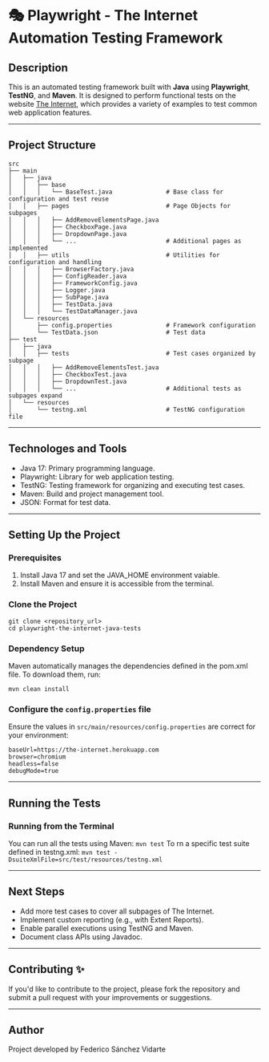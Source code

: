 # 🎭 Playwright - The Internet Automation Testing Framework

## Description
This is an automated testing framework built with **Java** using **Playwright**, **TestNG**, and **Maven**. It is designed to perform functional tests on the website [The Internet](https://the-internet.herokuapp.com), which provides a variety of examples to test common web application features.

---

## Project Structure

```plaintext
src
├── main
│   ├── java
│   │   ├── base
│   │   │   └── BaseTest.java               # Base class for configuration and test reuse
│   │   ├── pages                           # Page Objects for subpages
│   │   │   ├── AddRemoveElementsPage.java
│   │   │   ├── CheckboxPage.java
│   │   │   ├── DropdownPage.java
│   │   │   └── ...                         # Additional pages as implemented
│   │   ├── utils                           # Utilities for configuration and handling
│   │   │   ├── BrowserFactory.java
│   │   │   ├── ConfigReader.java
│   │   │   ├── FrameworkConfig.java
│   │   │   ├── Logger.java
│   │   │   ├── SubPage.java
│   │   │   ├── TestData.java
│   │   │   └── TestDataManager.java
│   └── resources
│       ├── config.properties               # Framework configuration
│       └── TestData.json                   # Test data
├── test
│   ├── java
│   │   ├── tests                           # Test cases organized by subpage
│   │   │   ├── AddRemoveElementsTest.java
│   │   │   ├── CheckboxTest.java
│   │   │   ├── DropdownTest.java
│   │   │   └── ...                         # Additional tests as subpages expand
│   └── resources
│       └── testng.xml                      # TestNG configuration file
```

---

## Technologes and Tools
* Java 17: Primary programming language.
* Playwright: Library for web application testing.
* TestNG: Testing framework for organizing and executing test cases.
* Maven: Build and project management tool.
* JSON: Format for test data.

---

## Setting Up the Project
### Prerequisites
1. Install Java 17 and set the JAVA_HOME environment vaiable.
2. Install Maven and ensure it is accessible from the terminal.

### Clone the Project
```planetext
git clone <repository_url>
cd playwright-the-internet-java-tests
```

### Dependency Setup
Maven automatically manages the dependencies defined in the pom.xml file. To download them, run:
```planetext 
mvn clean install
```

### Configure the ```config.properties``` file
Ensure the values in ```src/main/resources/config.properties``` are correct for your environment:

```plaintext
baseUrl=https://the-internet.herokuapp.com
browser=chromium
headless=false
debugMode=true
```

---

## Running the Tests
### Running from the Terminal
You can run all the tests using Maven:
```mvn test```
To rn a specific test suite defined in testng.xml:
```mvn test -DsuiteXmlFile=src/test/resources/testng.xml```

---

## Next Steps
* Add more test cases to cover all subpages of The Internet.
* Implement custom reporting (e.g., with Extent Reports).
* Enable parallel executions using TestNG and Maven.
* Document class APIs using Javadoc.

---

## Contributing ✨
If you'd like to contribute to the project, please fork the repository and submit a pull request with your improvements or suggestions.

---

## Author
Project developed by Federico Sánchez Vidarte
